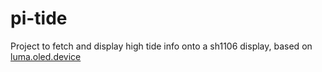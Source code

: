 # pi-tide

Project to fetch and display high tide info onto a sh1106 display, based on [luma.oled.device](https://luma-oled.readthedocs.io/en/latest)

